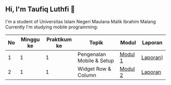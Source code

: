## Hi, I'm Taufiq Luthfi 👋
I'm a student of Universitas Islam Negeri Maulana Malik Ibrahim Malang
Currently I'm studying mobile programming:

| No | Minggu ke | Praktikum ke | Topik                     | Modul | Laporan |
|----|-----------|--------------|---------------------------|-------|---------|
| 1  | 1         | 1            | Pengenalan Mobile & Setup | [Modul 1](https://github.com/topiqq/Modul-1---Mobile) | [Laporan](https://drive.google.com/file/d/1PTSjWNlI4pbni6gdhY5-aJT6wTUin6tJ/view?usp=drive_link)) |
| 2  | 1         | 1            | Widget Row & Column       | [Modul 2](https://github.com/topiqq/Modul-2---Mobile) | [Laporan](https://drive.google.com/file/d/1VFUg-YLzER8VoFkgWMyh6F5Uj1rfPFoZ/view?usp=sharing) |
